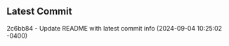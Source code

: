 
## Latest Commit
2c6bb84 - Update README with latest commit info (2024-09-04 10:25:02 -0400) <Yunxi-Zhou>
